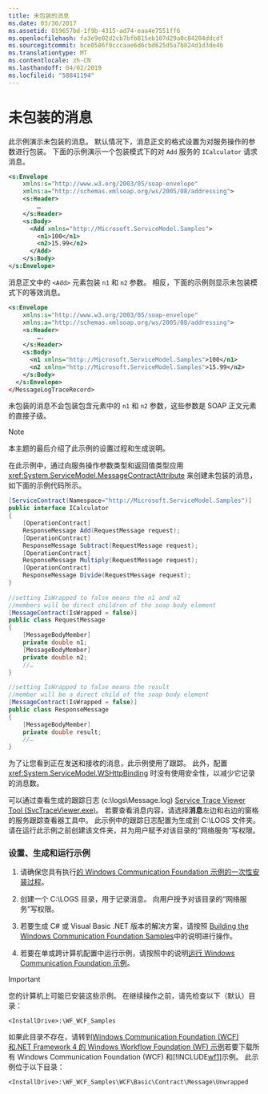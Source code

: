 ```yaml
---
title: 未包装的消息
ms.date: 03/30/2017
ms.assetid: 019657bd-1f9b-4315-ad74-eaa4e7551ff6
ms.openlocfilehash: fa3e9e02d2cb7bfb815eb107d29a0c84204ddcdf
ms.sourcegitcommit: bce0586f0cccaae6d6cbd625d5a7b824d1d3de4b
ms.translationtype: MT
ms.contentlocale: zh-CN
ms.lasthandoff: 04/02/2019
ms.locfileid: "58841194"
---
```

# <a name="unwrapped-messages"></a>未包装的消息
此示例演示未包装的消息。 默认情况下，消息正文的格式设置为对服务操作的参数进行包装。 下面的示例演示一个包装模式下的对 `Add` 服务的 `ICalculator` 请求消息。  
  
```xml  
<s:Envelope   
    xmlns:s="http://www.w3.org/2003/05/soap-envelope"  
    xmlns:a="http://schemas.xmlsoap.org/ws/2005/08/addressing">  
    <s:Header>  
        …  
    </s:Header>  
    <s:Body>  
      <Add xmlns="http://Microsoft.ServiceModel.Samples">  
        <n1>100</n1>  
        <n2>15.99</n2>  
      </Add>  
    </s:Body>  
</s:Envelope>  
```  
  
 消息正文中的 `<Add>` 元素包装 `n1` 和 `n2` 参数。 相反，下面的示例则显示未包装模式下的等效消息。  
  
```xml  
<s:Envelope   
    xmlns:s="http://www.w3.org/2003/05/soap-envelope"   
    xmlns:a="http://schemas.xmlsoap.org/ws/2005/08/addressing">  
    <s:Header>  
        ….  
    </s:Header>  
    <s:Body>  
      <n1 xmlns="http://Microsoft.ServiceModel.Samples">100</n1>  
      <n2 xmlns="http://Microsoft.ServiceModel.Samples">15.99</n2>  
    </s:Body>  
  </s:Envelope>  
</MessageLogTraceRecord>  
```  
  
 未包装的消息不会包装包含元素中的 `n1` 和 `n2` 参数，这些参数是 SOAP 正文元素的直接子级。  
  
> [!NOTE]
>  本主题的最后介绍了此示例的设置过程和生成说明。  
  
 在此示例中，通过向服务操作参数类型和返回值类型应用 <xref:System.ServiceModel.MessageContractAttribute> 来创建未包装的消息，如下面的示例代码所示。  
  
```csharp
[ServiceContract(Namespace="http://Microsoft.ServiceModel.Samples")]  
public interface ICalculator  
{  
    [OperationContract]  
    ResponseMessage Add(RequestMessage request);  
    [OperationContract]  
    ResponseMessage Subtract(RequestMessage request);  
    [OperationContract]  
    ResponseMessage Multiply(RequestMessage request);  
    [OperationContract]  
    ResponseMessage Divide(RequestMessage request);  
}  
  
//setting IsWrapped to false means the n1 and n2  
//members will be direct children of the soap body element  
[MessageContract(IsWrapped = false)]  
public class RequestMessage  
{  
    [MessageBodyMember]  
    private double n1;  
    [MessageBodyMember]  
    private double n2;  
    //…  
}  
  
//setting IsWrapped to false means the result  
//member will be a direct child of the soap body element  
[MessageContract(IsWrapped = false)]  
public class ResponseMessage  
{  
    [MessageBodyMember]  
    private double result;  
    //…  
}  
```  
  
 为了让您看到正在发送和接收的消息，此示例使用了跟踪。 此外，配置 <xref:System.ServiceModel.WSHttpBinding> 时没有使用安全性，以减少它记录的消息数。  
  
 可以通过查看生成的跟踪日志 (c:\logs\Message.log) [Service Trace Viewer Tool (SvcTraceViewer.exe)](../../../../docs/framework/wcf/service-trace-viewer-tool-svctraceviewer-exe.md)。 若要查看消息内容，请选择**消息**左边和右边的窗格的服务跟踪查看器工具中。 此示例中的跟踪日志配置为生成到 C:\LOGS 文件夹。 请在运行此示例之前创建该文件夹，并为用户赋予对该目录的“网络服务”写权限。  
  
### <a name="to-set-up-build-and-run-the-sample"></a>设置、生成和运行示例  
  
1.  请确保您具有执行[的 Windows Communication Foundation 示例的一次性安装过程](../../../../docs/framework/wcf/samples/one-time-setup-procedure-for-the-wcf-samples.md)。  
  
2.  创建一个 C:\LOGS 目录，用于记录消息。 向用户授予对该目录的“网络服务”写权限。  
  
3.  若要生成 C# 或 Visual Basic .NET 版本的解决方案，请按照 [Building the Windows Communication Foundation Samples](../../../../docs/framework/wcf/samples/building-the-samples.md)中的说明进行操作。  
  
4.  若要在单或跨计算机配置中运行示例，请按照中的说明[运行 Windows Communication Foundation 示例](../../../../docs/framework/wcf/samples/running-the-samples.md)。  
  
> [!IMPORTANT]
>  您的计算机上可能已安装这些示例。 在继续操作之前，请先检查以下（默认）目录：  
>   
>  `<InstallDrive>:\WF_WCF_Samples`  
>   
>  如果此目录不存在，请转到[Windows Communication Foundation (WCF) 和.NET Framework 4 的 Windows Workflow Foundation (WF) 示例](https://go.microsoft.com/fwlink/?LinkId=150780)若要下载所有 Windows Communication Foundation (WCF) 和[!INCLUDE[wf1](../../../../includes/wf1-md.md)]示例。 此示例位于以下目录：  
>   
>  `<InstallDrive>:\WF_WCF_Samples\WCF\Basic\Contract\Message\Unwrapped`  
  

